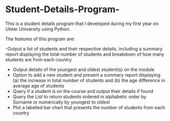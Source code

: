 # Student-Details-Program-
This is a student details program that I developed during my first year on Ulster University using Python.

The features of this program are:

  -Output a list of students and their respective details, including a summary report displaying the total number of students and breakdown of how many students are from each country
  - Output details of the youngest and oldest student(s) on the module
  - Option to add a new student and present a summary report displaying (a) the increase in total number of students and (b) the age difference in average age of students
  - Query if a student is on the course and output their details if found
  - Query the List to return students ordered in alphabetic order by Surname or numerically by youngest to oldest
  - Plot a labelled bar chart that presents the number of students from each country



 
